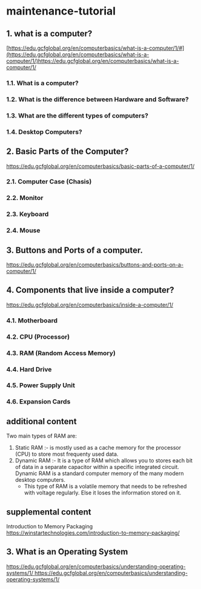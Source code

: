 # maintenance-tutorial

## 1. what is a computer? 
[https://edu.gcfglobal.org/en/computerbasics/what-is-a-computer/1/#](https://edu.gcfglobal.org/en/computerbasics/what-is-a-computer/1/)https://edu.gcfglobal.org/en/computerbasics/what-is-a-computer/1/

### 1.1. What is a computer? 
### 1.2. What is the difference between Hardware and Software? 
### 1.3. What are the different types of computers? 
### 1.4. Desktop Computers? 

## 2. Basic Parts of the Computer?
https://edu.gcfglobal.org/en/computerbasics/basic-parts-of-a-computer/1/   
### 2.1. Computer Case (Chasis) 
### 2.2. Monitor 
### 2.3. Keyboard 
### 2.4. Mouse 

## 3. Buttons and Ports of a computer. 
https://edu.gcfglobal.org/en/computerbasics/buttons-and-ports-on-a-computer/1/



## 4. Components that live inside a computer? 
https://edu.gcfglobal.org/en/computerbasics/inside-a-computer/1/

### 4.1. Motherboard 
### 4.2. CPU (Processor)
### 4.3. RAM (Random Access Memory)
### 4.4. Hard Drive
### 4.5. Power Supply Unit
### 4.6. Expansion Cards 


## additional content 

Two main types of RAM are:
1. Static RAM :-  is mostly used as a cache memory for the processor (CPU) to store most frequenty used data. 
2. Dynamic RAM :- It is a type of RAM which allows you to stores each bit of data in a separate capacitor within a specific integrated circuit. Dynamic RAM is a standard computer memory of the many modern desktop computers.
   - This type of RAM is a volatile memory that needs to be refreshed with voltage regularly. Else it loses the information stored on it.

## supplemental content  
Introduction to Memory Packaging https://winstartechnologies.com/introduction-to-memory-packaging/

## 3. What is an Operating System
[https://edu.gcfglobal.org/en/computerbasics/understanding-operating-systems/1/
 ](https://edu.gcfglobal.org/en/computerbasics/understanding-operating-systems/1/)https://edu.gcfglobal.org/en/computerbasics/understanding-operating-systems/1/



 
